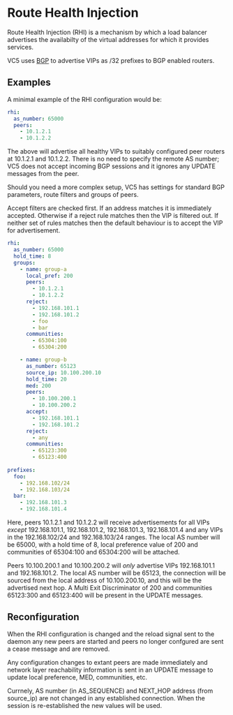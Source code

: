 # Route Health Injection

Route Health Injection (RHI) is a mechanism by which a load balancer
advertises the availabilty of the virtual addresses for which it
provides services.

VC5 uses [BGP](https://en.wikipedia.org/wiki/Border_Gateway_Protocol)
to advertise VIPs as /32 prefixes to BGP enabled routers.

## Examples

A minimal example of the RHI configuration would be:

```yaml
rhi:
  as_number: 65000
  peers:
    - 10.1.2.1
    - 10.1.2.2
```

The above will advertise all healthy VIPs to suitably configured peer
routers at 10.1.2.1 and 10.1.2.2. There is no need to specify the
remote AS number; VC5 does not accept incoming BGP sessions and it
ignores any UPDATE messages from the peer.

Should you need a more complex setup, VC5 has settings for standard
BGP parameters, route filters and groups of peers.

Accept filters are checked first. If an address matches it is
immediately accepted. Otherwise if a reject rule matches then the VIP
is filtered out. If neither set of rules matches then the default
behaviour is to accept the VIP for advertisement.


```yaml
rhi:
  as_number: 65000
  hold_time: 8
  groups:
    - name: group-a
      local_pref: 200
      peers:
        - 10.1.2.1
        - 10.1.2.2
      reject:
        - 192.168.101.1
        - 192.168.101.2
        - foo
        - bar
      communities:
        - 65304:100
        - 65304:200

    - name: group-b
      as_number: 65123
      source_ip: 10.100.200.10
      hold_time: 20
      med: 200
      peers:
        - 10.100.200.1
        - 10.100.200.2
      accept:
        - 192.168.101.1
        - 192.168.101.2
      reject:
        - any
      communities:
        - 65123:300
        - 65123:400
                
prefixes:
  foo:
    - 192.168.102/24
    - 192.168.103/24
  bar:
    - 192.168.101.3
    - 192.168.101.4
```

Here, peers 10.1.2.1 and 10.1.2.2 will receive advertisements for all
VIPs *except* 192.168.101.1, 192.168.101.2, 192.168.101.3,
192.168.101.4 and any VIPs in the 192.168.102/24 and 192.168.103/24
ranges. The local AS number will be 65000, with a hold time of 8,
local preference value of 200 and communities of 65304:100 and
65304:200 will be attached.

Peers 10.100.200.1 and 10.100.200.2 will *only* advertise VIPs
192.168.101.1 and 192.168.101.2. The local AS number will be 65123,
the connection will be sourced from the local address of
10.100.200.10, and this will be the advertised next hop. A Multi Exit
Discriminator of 200 and communities 65123:300 and 65123:400 will be
present in the UPDATE messages.


## Reconfiguration

When the RHI configuration is changed and the reload signal sent to
the daemon any new peers are started and peers no longer confgured are
sent a cease message and are removed.

Any configuration changes to extant peers are made immediately and
network layer reachability information is sent in an UPDATE message to
update local preference, MED, communities, etc.

Currnely, AS number (in AS_SEQUENCE) and NEXT_HOP address (from
source_ip) are not changed in any established connection. When the
session is re-established the new values will be used.
